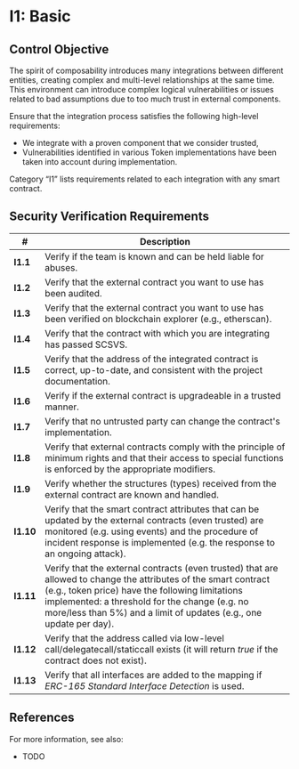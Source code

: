 # I1: Basic

## Control Objective

The spirit of composability introduces many integrations between different entities, creating complex and multi-level relationships at the same time. This environment can introduce complex logical vulnerabilities or issues related to bad assumptions due to too much trust in external components.

Ensure that the integration process satisfies the following high-level requirements:
* We integrate with a proven component that we consider trusted,
* Vulnerabilities identified in various Token implementations have been taken into account during implementation.

Category “I1” lists requirements related to each integration with any smart contract.

## Security Verification Requirements

| # | Description |
| --- | --- |
| **I1.1** | Verify if the team is known and can be held liable for abuses. |
| **I1.2** | Verify that the external contract you want to use has been audited. |
| **I1.3** | Verify that the external contract you want to use has been verified on blockchain explorer (e.g., etherscan).  |
| **I1.4** | Verify that the contract with which you are integrating has passed SCSVS. |
| **I1.5** | Verify that the address of the integrated contract is correct, up-to-date, and consistent with the project documentation. |
| **I1.6** | Verify if the external contract is upgradeable in a trusted manner. |
| **I1.7** | Verify that no untrusted party can change the contract's implementation. |
| **I1.8** | Verify that external contracts comply with the principle of minimum rights and that their access to special functions is enforced by the appropriate modifiers. |
| **I1.9** | Verify whether the structures (types) received from the external contract are known and handled. |
| **I1.10** | Verify that the smart contract attributes that can be updated by the external contracts (even trusted) are monitored (e.g. using events) and the procedure of incident response is implemented (e.g. the response to an ongoing attack). |
| **I1.11** | Verify that the external contracts (even trusted) that are allowed to change the attributes of the smart contract (e.g., token price) have the following limitations implemented: a threshold for the change (e.g. no more/less than 5%) and a limit of updates (e.g., one update per day). |
| **I1.12** | Verify that the address called via low-level call/delegatecall/staticcall exists (it will return *true* if the contract does not exist). |
| **I1.13** | Verify that all interfaces are added to the mapping if *ERC-165 Standard Interface Detection* is used. |

## References

For more information, see also:

* TODO
